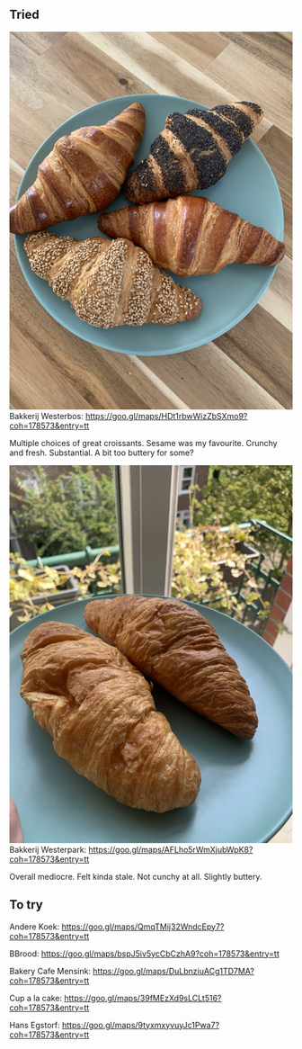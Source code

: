 
## Tried

![](../media/8EEAAED2-6A2C-4879-8EB2-CAF5A2634A43.jpeg)
Bakkerij Westerbos: https://goo.gl/maps/HDt1rbwWizZbSXmo9?coh=178573&entry=tt

Multiple choices of great croissants. Sesame was my favourite. Crunchy and fresh. Substantial. A bit too buttery for some?


![](../media/B57C4E91-EA26-4CAF-8D30-84242B23756E.jpeg)
Bakkerij Westerpark: https://goo.gl/maps/AFLho5rWmXjubWpK8?coh=178573&entry=tt

Overall mediocre. Felt kinda stale. Not cunchy at all. Slightly buttery.




## To try

Andere Koek: https://goo.gl/maps/QmqTMij32WndcEpy7?coh=178573&entry=tt

BBrood: https://goo.gl/maps/bspJ5iv5ycCbCzhA9?coh=178573&entry=tt

Bakery Cafe Mensink: https://goo.gl/maps/DuLbnziuACg1TD7MA?coh=178573&entry=tt

Cup a la cake: https://goo.gl/maps/39fMEzXd9sLCLt516?coh=178573&entry=tt

Hans Egstorf: https://goo.gl/maps/9tyxmxyvuyJc1Pwa7?coh=178573&entry=tt
